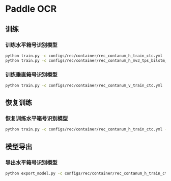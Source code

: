 # Paddle OCR

## 训练

### 训练水平箱号识别模型

```bash
python train.py -c configs/rec/container/rec_contanum_h_train_ctc.yml
python train.py -c configs/rec/container/rec_contanum_h_mv3_tps_bilstm_ctc.yml

```

### 训练垂直箱号识别模型

```bash
python train.py -c configs/rec/container/rec_contanum_v_train_ctc.yml
```

## 恢复训练

### 恢复训练水平箱号识别模型

```bash
python train.py -c configs/rec/container/rec_contanum_h_train_ctc.yml -o Global.checkpoints=E:\Models\Paddle2.1\箱号识别模型\水平箱号识别模型\CRNN-CTC\2021-08-06\latest
```

## 模型导出


### 导出水平箱号识别模型

```bash
python export_model.py -c configs/rec/container/rec_contanum_h_train_ctc.yml -o Global.checkpoints=/mnt/e/Models/Paddle2.1/箱号识别模型/水平箱号识别模型/CRNN-CTC/2021-08-06/latest Global.save_inference_dir=/mnt/e/Models/Paddle2.1/箱号识别模型/水平箱号识别模型/CRNN-CTC/2021-08-06/2021-08-06
```